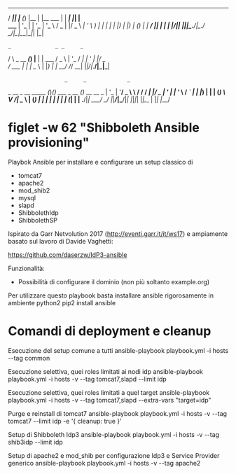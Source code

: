  ____  _     _ _     _           _      _   _     
/ ___|| |__ (_) |__ | |__   ___ | | ___| |_| |__  
\___ \| '_ \| | '_ \| '_ \ / _ \| |/ _ \ __| '_ \ 
 ___) | | | | | |_) | |_) | (_) | |  __/ |_| | | |
|____/|_| |_|_|_.__/|_.__/ \___/|_|\___|\__|_| |_|
                                                  
    _              _ _     _      
   / \   _ __  ___(_) |__ | | ___ 
  / _ \ | '_ \/ __| | '_ \| |/ _ \
 / ___ \| | | \__ \ | |_) | |  __/
/_/   \_\_| |_|___/_|_.__/|_|\___|
                                  
                      _     _             _             
 _ __  _ __ _____   _(_)___(_) ___  _ __ (_)_ __   __ _ 
| '_ \| '__/ _ \ \ / / / __| |/ _ \| '_ \| | '_ \ / _` |
| |_) | | | (_) \ V /| \__ \ | (_) | | | | | | | | (_| |
| .__/|_|  \___/ \_/ |_|___/_|\___/|_| |_|_|_| |_|\__, |
|_|                                               |___/ 


# figlet -w 62  "Shibboleth Ansible provisioning"


Playbok Ansible per installare e configurare un setup classico di 

- tomcat7
- apache2
- mod_shib2
- mysql
- slapd
- ShibbolethIdp
- ShibbolethSP

Ispirato da Garr Netvolution 2017 (http://eventi.garr.it/it/ws17) e 
ampiamente basato sul lavoro di Davide Vaghetti:

https://github.com/daserzw/IdP3-ansible

Funzionalità:

- Possibilità di configurare il dominio (non più soltanto example.org)

Per utilizzare questo playbook basta installare ansible rigorosamente in ambiente python2
pip2 install ansible


Comandi di deployment e cleanup
===============================

Esecuzione del setup comune a tutti
    ansible-playbook playbook.yml -i hosts --tag common

Esecuzione selettiva, quei roles limitati ai nodi idp
    ansible-playbook playbook.yml -i hosts -v --tag tomcat7,slapd --limit idp
    
Esecuzione selettiva, quei roles limitati a quel target
    ansible-playbook playbook.yml -i hosts -v --tag tomcat7,slapd --extra-vars "target=idp"

Purge e reinstall di tomcat7
    ansible-playbook playbook.yml -i hosts -v --tag tomcat7 --limit idp -e '{ cleanup: true }'

Setup di Shibboleth Idp3
    ansible-playbook playbook.yml -i hosts -v --tag shib3idp --limit idp 

Setup di apache2 e mod_shib per configurazione Idp3 e Service Provider generico
    ansible-playbook playbook.yml -i hosts -v --tag apache2

